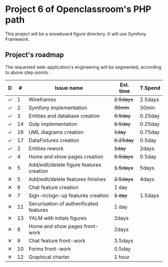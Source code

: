 # Project 6 of Openclassroom's PHP path

This project will be a snowboard figure directory. It will use Symfony 
Framework.

## Project's roadmap

The requested web-application's engineering will be segmented, according to above step-points : 

| D | #  | Issue name                                  | Est. time   | T.Spend |
|---|----|---------------------------------------------|-------------|---------|
| ✓ | 1  | Wireframes                                  | ~~2.5days~~ | 2.5days |
| ✓ | 2  | Symfony implementation                      | ~~30min~~   | 30min   |
| ✓ | 3  | Entities and database creation              | ~~0.5day~~  | 0.25day |
| ✓ | 14 | Gulp implementation                         | ~~0.5day~~  | 0.25day |
| ✓ | 16 | UML diagrams creation                       | ~~1day~~    | 0.75day |
| ✓ | 17 | DataFixtures creation                       | ~~0.25day~~ | 0.5day  |
| ✓ | 2  | Entities rework                             | ~~1day~~    | 2days   | 
| ✓ | 4  | Home and show pages creation                | ~~0.5days~~ | 0.5day  |
| ✕ | 5  | Add/edit/delete figure features creation    | ~~1.5days~~ | 5days   |
| ✕ | 5  | Add/edit/delete features finishes           | ~~2.5days~~ | 4days   |
| ✕ | 6  | Chat feature creation                       | 1 day       |         |
| ✕ | 7  | Sign-in/sign-up features creation           | ~~1 day~~   | 1.5days |
| ✕ | 11 | Securisation of authenficated features      | 1 day       |         |
| ✕ | 13 | YALM with initals figures                   | 2days       |         |
| ✕ | 8  | Home and show pages front-work              | 2days       |         |
| ✕ | 9  | Chat feature front-work                     | 3.5days     |         |
| ✕ | 10 | Forms front-work                            | 0.5day      |         |
| ✕ | 12 | Graphical charter                           | 1 hour      |         |

